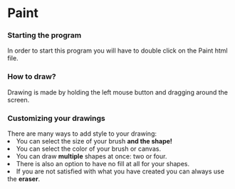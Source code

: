 # Paint
<h3>Starting the program</h3>
In order to start this program you will have to double click on the Paint html file.
<br>
<h3>How to draw?</h3>
Drawing is made by holding the left mouse button and dragging around the screen.

<h3>Customizing your drawings</h3>
There are many ways to add style to your drawing:
<li>You can select the size of your brush <b>and the shape!</b></li>
<li>You can select the color of your brush or canvas.</li>
<li>You can draw <b>multiple</b> shapes at once: two or four.</li>
<li>There is also an option to have no fill at all for your shapes.</li>
<li>If you are not satisfied with what you have created you can always use the <b>eraser</b>.</li>

